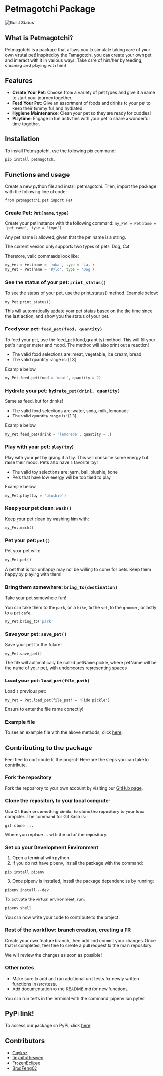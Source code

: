 # Petmagotchi Package

![Build Status](https://github.com/software-students-fall2023/3-python-package-exercise-leftovers3/actions/workflows/build.yaml/badge.svg)

## What is Petmagotchi?

Petmagotchi is a package that allows you to simulate taking care of your own virutal pet! Inspired by the Tamagotchi, you can create your own pet and interact with it in various ways. Take care of him/her by feeding, cleaning and playing with him!

## Features

- **Create Your Pet**: Choose from a variety of pet types and give it a name to start your journey together.
- **Feed Your Pet**: Give an assortment of foods and drinks to your pet to keep their tummy full and hydrated.
- **Hygiene Maintenance**: Clean your pet so they are ready for cuddles!
- **Playtime**: Engage in fun activities with your pet to share a wonderful time together.

## Installation

To install Petmagotchi, use the following pip command: 

```
pip install petmagotchi
```

## Functions and usage

Create a new python file and install petmagotchi. Then, import the package with the following line of code:

```
from petmagotchi.pet import Pet
```

### Create Pet: `Pet(name,type)`

Create your pet instance with the following command: `my_Pet = Pet(name = 'pet_name', type = 'type')`

Any pet name is allowed, given that the pet name is a string.

The current version only supports two types of pets: Dog, Cat

Therefore, valid commands look like:
```python
my_Pet = Pet(name = 'Yuka', type = 'Cat')
my_Pet = Pet(name = 'Kylo', type = 'Dog')
```

### See the status of your pet: `print_status()`

To see the status of your pet, use the print_status() method. Example below:

```python
my_Pet.print_status()
```

This will automatically update your pet status based on the the time since the last action, and show you the status of your pet.

### Feed your pet: `feed_pet(food, quantity)`

To feed your pet, use the feed_pet(food,quantity) method. This will fill your pet's hunger meter and mood. The method will also print out a reaction!

- The valid food selections are: meat, vegetable, ice cream, bread
- The valid quantity range is: [1,3]

Example below:
```python
my_Pet.feed_pet(food = 'meat', quantity = 2)
```

### Hydrate your pet: `hydrate_pet(drink, quantity)`

Same as feed, but for drinks!

- The valid food selections are: water, soda, milk, lemonade
- The valid quantity range is: [1,3]

Example below:

```python
my_Pet.feed_pet(drink = 'lemonade', quantity = 3)
```

### Play with your pet: `play(toy)`

Play with your pet by giving it a toy. This will consume some energy but raise their mood. Pets also have a favorite toy!

- The valid toy selections are: yarn, ball, plushie, bone
- Pets that have low energy will be too tired to play

Example below:

```python
my_Pet.play(toy = 'plushie')
```

### Keep your pet clean: `wash()`

Keep your pet clean by washing him with: 

```python
my_Pet.wash()
```

### Pet your pet: `pet()`

Pet your pet with: 

```python
my_Pet.pet()
```

A pet that is too unhappy may not be willing to come for pets. Keep them happy by playing with them!

### Bring them somewhere: `bring_to(destination)`

Take your pet somewhere fun!

You can take them to the `park`, on a `hike`, to the `vet`, to the `groomer`, or lastly to a pet `cafe`.

```python
my_Pet.bring_to('park')
```

### Save your pet: `save_pet()`

Save your pet for the future!

```
my_Pet.save_pet()
```

The file will automatically be called petName.pickle, where petName will be the name of your pet, with underscores representing spaces.

### Load your pet: `load_pet(file_path)`

Load a previous pet:

```
my_Pet = Pet.load_pet(file_path = 'Fido.pickle')
```

Ensure to enter the file name correctly!


### Example file
To see an example file with the above methods, click [here](https://github.com/software-students-fall2023/3-python-package-exercise-leftovers3/blob/main/src/petmagotchi/__main__.py).

## Contributing to the package

Feel free to contribute to the project! Here are the steps you can take to contribute.

### Fork the repository

Fork the repository to your own account by visiting our [GitHub page](https://github.com/software-students-fall2023/3-python-package-exercise-leftovers3/tree/main).

### Clone the repository to your local computer

Use Git Bash or something similar to clone the repository to your local computer. The command for Git Bash is: 

```
git clone ...
```

Where you replace ... with the url of the repository.

### Set up your Development Environment

1. Open a terminal with python.
2. If you do not have pipenv, install the package with the command: 

```
pip install pipenv
```
3. Once pipenv is installed, install the package dependencies by running: 
```
pipenv install --dev
```

To activate the virtual environment, run: 

```
pipenv shell
```

You can now write your code to contribute to the project.

### Rest of the workflow: branch creation, creating a PR

Create your own feature branch, then add and commit your changes. Once that is completed, feel free to create a pull request to the main repository.

We will review the changes as soon as possible!

### Other notes

- Make sure to add and run additional unit tests for newly written functions in /src/tests.
- Add documentation to the README.md for new functions.

You can run tests in the terminal with the command: pipenv run pytest

## PyPi link!

To access our package on PyPi, click [here](https://pypi.org/project/petmagotchi/0.1.0/)!

## Contributors

- [Capksz](https://github.com/Capksz)
- [tinybitofheaven](https://github.com/tinybitofheaven)
- [FrozenEclipse](https://github.com/FrozenEclipse)
- [BradFeng02](https://github.com/BradFeng02)




